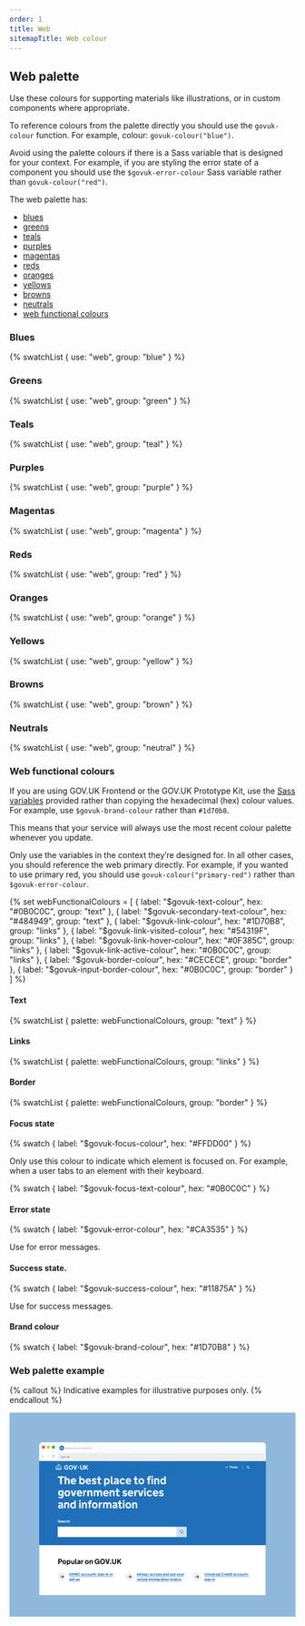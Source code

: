 ```yaml
---
order: 1
title: Web
sitemapTitle: Web colour
---
```


## Web palette

Use these colours for supporting materials like illustrations, or in custom components where appropriate.

To reference colours from the palette directly you should use the `govuk-colour` function. For example, colour: `govuk-colour("blue")`.

Avoid using the palette colours if there is a Sass variable that is designed for your context. For example, if you are styling the error state of a component you should use the `$govuk-error-colour` Sass variable rather than `govuk-colour("red")`.

The web palette has:

- [blues](#blues)
- [greens](#greens)
- [teals](#teals)
- [purples](#purples)
- [magentas](#magentas)
- [reds](#reds)
- [oranges](#oranges)
- [yellows](#yellows)
- [browns](#browns)
- [neutrals](#neutrals)
- [web functional colours](#web-functional-colours)

### Blues

{% swatchList { use: "web", group: "blue" } %}

### Greens

{% swatchList { use: "web", group: "green" } %}

### Teals

{% swatchList { use: "web", group: "teal" } %}

### Purples

{% swatchList { use: "web", group: "purple" } %}

### Magentas

{% swatchList { use: "web", group: "magenta" } %}

### Reds

{% swatchList { use: "web", group: "red" } %}

### Oranges

{% swatchList { use: "web", group: "orange" } %}

### Yellows

{% swatchList { use: "web", group: "yellow" } %}

### Browns

{% swatchList { use: "web", group: "brown" } %}

### Neutrals

{% swatchList { use: "web", group: "neutral" } %}

### Web functional colours

If you are using GOV.UK Frontend or the GOV.UK Prototype Kit, use the [Sass variables](https://frontend.design-system.service.gov.uk/sass-api-reference/#colours) provided rather than copying the hexadecimal (hex) colour values. For example, use `$govuk-brand-colour` rather than `#1d70b8`.

This means that your service will always use the most recent colour palette whenever you update.

Only use the variables in the context they’re designed for. In all other cases, you should reference the web primary directly. For example, if you wanted to use primary red, you should use `govuk-colour("primary-red")` rather than `$govuk-error-colour`.

{% set webFunctionalColours = [
  { label: "$govuk-text-colour", hex: "#0B0C0C", group: "text" },
  { label: "$govuk-secondary-text-colour", hex: "#484949", group: "text" },
  { label: "$govuk-link-colour", hex: "#1D70B8", group: "links" },
  { label: "$govuk-link-visited-colour", hex: "#54319F", group: "links" },
  { label: "$govuk-link-hover-colour", hex: "#0F385C", group: "links" },
  { label: "$govuk-link-active-colour", hex: "#0B0C0C", group: "links" },
  { label: "$govuk-border-colour", hex: "#CECECE", group: "border" },
  { label: "$govuk-input-border-colour", hex: "#0B0C0C", group: "border" }
] %}

#### Text

{% swatchList { palette: webFunctionalColours, group: "text" } %}

#### Links

{% swatchList { palette: webFunctionalColours, group: "links" } %}

#### Border

{% swatchList { palette: webFunctionalColours, group: "border" } %}

#### Focus state

{% swatch { label: "$govuk-focus-colour", hex: "#FFDD00" } %}

Only use this colour to indicate which element is focused on. For example, when a user tabs to an element with their keyboard.

{% swatch { label: "$govuk-focus-text-colour", hex: "#0B0C0C" } %}

#### Error state

{% swatch { label: "$govuk-error-colour", hex: "#CA3535" } %}

Use for error messages.

#### Success state.

{% swatch { label: "$govuk-success-colour", hex: "#11875A" } %}

Use for success messages.

#### Brand colour

{% swatch { label: "$govuk-brand-colour", hex: "#1D70B8" } %}

### Web palette example

{% callout %}
Indicative examples for illustrative purposes only.
{% endcallout %}

![A screenshot of the GOV.UK homepage on desktop, showing web palette colours such as Primary blue for the header and links and Primary purple for visited links.](./example.png)
